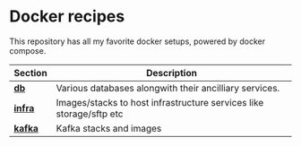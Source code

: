 # Docker recipes

This repository has all my favorite docker setups, powered by docker compose.

| Section     | Description |
| ----------- | ----------- |
| **[db](./db/)**      | Various databases alongwith their ancilliary services.       |
| **[infra](./infra/)**   | Images/stacks to host infrastructure services like storage/sftp etc |
| **[kafka](./kafka/)**   | Kafka stacks and images        |
